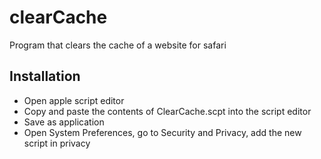 # clearCache
Program that clears the cache of a website for safari

## Installation
 * Open apple script editor
 * Copy and paste the contents of ClearCache.scpt into the script editor
 * Save as application
 * Open System Preferences, go to Security and Privacy, add the new script in privacy
